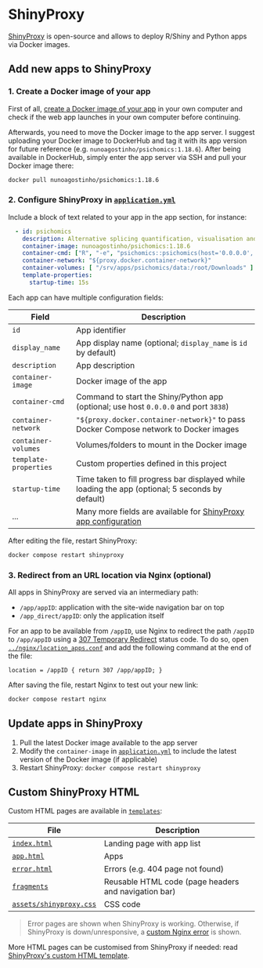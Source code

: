 # ShinyProxy

[ShinyProxy][] is open-source and allows to deploy R/Shiny and Python apps via
Docker images.

[ShinyProxy]: https://shinyproxy.io

## Add new apps to ShinyProxy

### 1. Create a Docker image of your app

First of all, [create a Docker image of your app][deploying] in your own computer and
check if the web app launches in your own computer before continuing.

Afterwards, you need to move the Docker image to the app server. I suggest
uploading your Docker image to DockerHub and tag it with its app version for
future reference (e.g. `nunoagostinho/psichomics:1.18.6`). After being available
in DockerHub, simply enter the app server via SSH and pull your Docker image
there:

```bash
docker pull nunoagostinho/psichomics:1.18.6
```

[deploying]: https://shinyproxy.io/documentation/deploying-apps/

### 2. Configure ShinyProxy in [`application.yml`][application.yml]

Include a block of text related to your app in the app section, for instance:

```yml
  - id: psichomics
    description: Alternative splicing quantification, visualisation and analysis
    container-image: nunoagostinho/psichomics:1.18.6
    container-cmd: ["R", "-e", "psichomics::psichomics(host='0.0.0.0', port=3838)"]
    container-network: "${proxy.docker.container-network}"
    container-volumes: [ "/srv/apps/psichomics/data:/root/Downloads" ]
    template-properties:
      startup-time: 15s
```

Each app can have multiple configuration fields:

Field               | Description
------------------- | --------------
`id`                | App identifier
`display_name`      | App display name (optional; `display_name` is `id` by default)
`description`       | App description
`container-image`   | Docker image of the app
`container-cmd`     | Command to start the Shiny/Python app (optional; use host `0.0.0.0` and port `3838`)
`container-network` | `"${proxy.docker.container-network}"` to pass Docker Compose network to Docker images
`container-volumes` | Volumes/folders to mount in the Docker image
`template-properties` | Custom properties defined in this project
`startup-time`      | Time taken to fill progress bar displayed while loading the app (optional; 5 seconds by default)
...                 | Many more fields are available for [ShinyProxy app configuration][app-config]

After editing the file, restart ShinyProxy:

```bash
docker compose restart shinyproxy
```

[application.yml]: application.yml
[app-config]: https://shinyproxy.io/documentation/configuration/#apps

### 3. Redirect from an URL location via Nginx (optional)

All apps in ShinyProxy are served via an intermediary path:

- `/app/appID`: application with the site-wide navigation bar on top
- `/app_direct/appID`: only the application itself

For an app to be available from `/appID`, use Nginx to redirect the path
`/appID` to `/app/appID` using a [307 Temporary Redirect][307] status code.
To do so, open [`../nginx/location_apps.conf`][location_apps.conf] and add
the following command at the end of the file:

```nginx
location = /appID { return 307 /app/appID; }
```

After saving the file, restart Nginx to test out your new link:

```bash
docker compose restart nginx
```

[307]: https://developer.mozilla.org/en-US/docs/Web/HTTP/Status/307
[location_apps.conf]: ../nginx/location_apps.conf

## Update apps in ShinyProxy

1. Pull the latest Docker image available to the app server
2. Modify the `container-image` in [`application.yml`][application.yml] to
include the latest version of the Docker image (if applicable)
3. Restart ShinyProxy: `docker compose restart shinyproxy`

## Custom ShinyProxy HTML

Custom HTML pages are available in [`templates`](templates):

File                                 | Description
-------------------------------------|---------------------------------
[`index.html`](templates/index.html) | Landing page with app list
[`app.html`](templates/app.html)     | Apps
[`error.html`](templates/error.html) | Errors (e.g. 404 page not found)
[`fragments`](templates/fragments)   | Reusable HTML code (page headers and navigation bar)
[`assets/shinyproxy.css`](assets/shinyproxy.css) | CSS code

> Error pages are shown when ShinyProxy is working. Otherwise, if ShinyProxy is
down/unresponsive, a [custom Nginx error][nginx-error] is shown.

[nginx-error]: ../nginx#custom-html-pages-eg-502-error-page

More HTML pages can be customised from ShinyProxy if needed: read
[ShinyProxy's custom HTML template][custom-HTML].

[custom-HTML]: https://github.com/openanalytics/shinyproxy-config-examples/tree/master/04-custom-html-template
